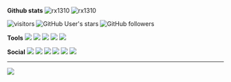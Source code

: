 **Github stats**
![rx1310](https://github-readme-stats.vercel.app/api?username=rx1310&show_icons=true&title_color=ffffff&icon_color=58a6da&text_color=cccccc&bg_color=0d1117&hide_border=true&) ![rx1310](https://github-readme-stats.vercel.app/api/top-langs/?username=rx1310&layout=compact&show_icons=true&title_color=ffffff&icon_color=202124&text_color=cccccc&bg_color=0d1117&hide_border=true&)

![visitors](https://visitor-badge.laobi.icu/badge?page_id=rx1310.rx1310)
![GitHub User's stars](https://img.shields.io/github/stars/rx1310)
![GitHub followers](https://img.shields.io/github/followers/rx1310)

**Tools**
![](https://img.shields.io/badge/device-redmi%20note%209s-fe6709?logo=xiaomi)
![](https://img.shields.io/badge/android-10%20(Q)-3bda8d?logo=android)
![](https://img.shields.io/badge/notebook-msi%20ge70-fe0d00)
![](https://img.shields.io/badge/desktop-ubuntu%2020.04%20LTS-dd4814?logo=ubuntu)
![](https://img.shields.io/badge/editor-vscode-24a4eb?logo=visual-studio-code) 

**Social**
[![](https://img.shields.io/badge/telegram-channel-26A5E4?style=flat-square&logo=telegram)](https://t.me/rx1310_dev)
[![](https://img.shields.io/badge/vk-public-4680C2?style=flat-square&logo=vk&logoColor=ffffff)](https://vk.com/rx1310_dev)
[![](https://img.shields.io/badge/twitter-rx1310__dev-1DA1F2?style=flat-square&logo=twitter&logoColor=ffffff)](https://twitter.com/rx1310_dev)
[![](https://img.shields.io/badge/figma-%40rx1310-F24E1E?style=flat-square&logo=figma&logoColor=ffffff)](https://figma.com/@rx1310)
![](https://img.shields.io/badge/instagram-%40rx1310-E4405F?style=flat-square&logo=instagram&logoColor=ffffff)
[![](https://img.shields.io/badge/gmail-rx1310-EA4335?style=flat-square&logo=gmail&logoColor=ffffff)](mailto://rx1310.private@gmail.com)

---

![](https://img.shields.io/badge/lang-ru-ffffff?style=flat-square)
